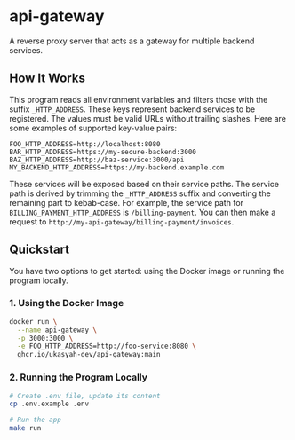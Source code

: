 # api-gateway

A reverse proxy server that acts as a gateway for multiple backend services.

## How It Works

This program reads all environment variables and filters those with the suffix `_HTTP_ADDRESS`. These keys represent backend services to be registered. The values must be valid URLs without trailing slashes. Here are some examples of supported key-value pairs:

```
FOO_HTTP_ADDRESS=http://localhost:8080
BAR_HTTP_ADDRESS=https://my-secure-backend:3000
BAZ_HTTP_ADDRESS=http://baz-service:3000/api
MY_BACKEND_HTTP_ADDRESS=https://my-backend.example.com
```

These services will be exposed based on their service paths. The service path is derived by trimming the `_HTTP_ADDRESS` suffix and converting the remaining part to kebab-case. For example, the service path for `BILLING_PAYMENT_HTTP_ADDRESS` is `/billing-payment`. You can then make a request to `http://my-api-gateway/billing-payment/invoices`.

## Quickstart

You have two options to get started: using the Docker image or running the program locally.

### 1. Using the Docker Image

```bash
docker run \
  --name api-gateway \
  -p 3000:3000 \
  -e FOO_HTTP_ADDRESS=http://foo-service:8080 \
  ghcr.io/ukasyah-dev/api-gateway:main
```

### 2. Running the Program Locally

```bash
# Create .env file, update its content
cp .env.example .env

# Run the app
make run
```
